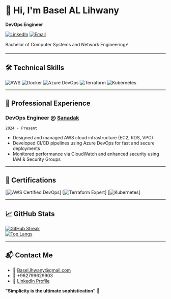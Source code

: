# 👋 Hi, I'm Basel AL Lihwany 
**DevOps Engineer**  

[![LinkedIn](https://img.shields.io/badge/LinkedIn-Basel_Al--liwany-blue?style=flat&logo=linkedin)](https://www.linkedin.com/in/basel-al-liwany)
[![Email](https://img.shields.io/badge/Email-Basel.liwany@gmail.com-red?style=flat&logo=gmail)](mailto:Basel.liwany@gmail.com)

Bachelor of Computer Systems and Network Engineering⚡

---

## 🛠️ **Technical Skills**
![AWS](https://img.shields.io/badge/AWS-EC2/RDS/CloudWatch-FF9900?logo=amazon-aws)
![Docker](https://img.shields.io/badge/Docker-Containerization-2496ED?logo=docker)
![Azure DevOps](https://img.shields.io/badge/Azure_DevOps-CI/CD-0078D7?logo=azure-devops)
![Terraform](https://img.shields.io/badge/Terraform-IaC-623CE4?logo=terraform)
![Kubernetes](https://img.shields.io/badge/Kubernetes-EKS-326CE5?logo=kubernetes)


---

## 💼 **Professional Experience**
### **DevOps Engineer @ [Sanadak](https://sanadak.com)**
`2024 - Present`  
- Designed and managed AWS cloud infrastructure (EC2, RDS, VPC)  
- Developed CI/CD pipelines using Azure DevOps for fast and secure deployments  
- Monitored performance via CloudWatch and enhanced security using IAM & Security Groups  

---

## 📜 **Certifications**
[![AWS Certified DevOps](https://img.shields.io/badge/AWS-DevOps_Professional-FF9900?logo=amazon-aws)]
[![Terraform Expert](https://img.shields.io/badge/Terraform-Expert-623CE4?logo=terraform)]
[![Kubernetes](https://img.shields.io/badge/Kubernetes-Beginner-326CE5?logo=kubernetes)]

---

## 📈 **GitHub Stats**
[![GitHub Streak](https://streak-stats.demolab.com/?user=Basel-Alliwany&theme=dark)](https://git.io/streak-stats)  
[![Top Langs](https://github-readme-stats.vercel.app/api/top-langs/?username=Basel-Alliwany&layout=compact&theme=vision-friendly-dark)](https://github.com/anuraghazra/github-readme-stats)

---

## 📬 **Contact Me**
- 📧 Basel.lhwany@gmail.com  
- 📱 +962799629903  
- 💼 [LinkedIn Profile](https://www.linkedin.com/in/basel-al-liwany)  

**"Simplicity is the ultimate sophistication"** 🎯
